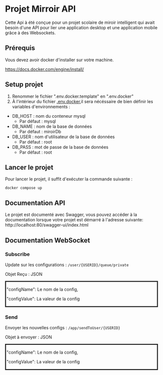 # Projet Mirroir API

Cette Api à été conçue pour un projet scolaire de miroir intelligent qui avait besoin d'une API pour lier une application desktop et une application mobile grâce à des Websockets.



## Prérequis
Vous devez avoir docker d'installer sur votre machine.

https://docs.docker.com/engine/install/

## Setup projet
1) Renommer le fichier ".env.docker.template" en ".env.docker"
2) À l'intérieur du fichier <u>.env.docker</u>,il sera nécéssaire de bien définir les variables d'environnements :
  - DB_HOST : nom du conteneur mysql
    - Par défaut : mysql
  - DB_NAME : nom de la base de données
    - Par défaut : miroirDb
  - DB_USER : nom d'utilisateur de la base de données
    - Par défaut : root
  - DB_PASS : mot de passe de la base de données
    - Par défaut : root



## Lancer le projet
  Pour lancer le projet, il suffit d'exécuter la commande suivante :

    docker compose up

## Documentation API
Le projet est documenté avec Swagger, vous pouvez accéder à la documentation lorsque votre projet est démarré à l'adresse suivante:
http://localhost:80/swagger-ui/index.html

## Documentation WebSocket
### Subscribe

Update sur les configurations :
``/user/{USERID}/queue/private``


Objet Reçu :
JSON
<div style="border-style:solid; padding: 2px;">

"configName": Le nom de la config,

"configValue": La valeur de la config
</div>


### Send
Envoyer les nouvelles configs :
``/app/sendToUser/{USERID}``

Objet à envoyer : JSON
<div style="border-style:solid; padding: 2px;">

  "configName": Le nom de la config,

  "configValue": La valeur de la config
</div>
